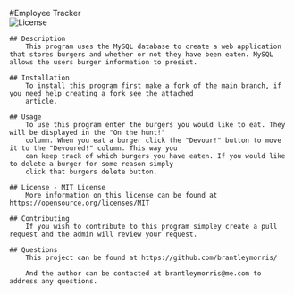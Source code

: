 #Employee Tracker           
    ![License](https://img.shields.io/badge/License-MIT-yellow.svg)
    
    ## Description
        This program uses the MySQL database to create a web application that stores burgers and whether or not they have been eaten. MySQL allows the users burger information to presist.

    ## Installation
        To install this program first make a fork of the main branch, if you need help creating a fork see the attached
        article.

    ## Usage
        To use this program enter the burgers you would like to eat. They will be displayed in the "On the hunt!" 
        column. When you eat a burger click the "Devour!" button to move it to the "Devoured!" column. This way you 
        can keep track of which burgers you have eaten. If you would like to delete a burger for some reason simply 
        click that burgers delete button.

    ## License - MIT License
        More information on this license can be found at https://opensource.org/licenses/MIT

    ## Contributing
        If you wish to contribute to this program simpley create a pull request and the admin will review your request.

    ## Questions
        This project can be found at https://github.com/brantleymorris/
        
        And the author can be contacted at brantleymorris@me.com to address any questions.